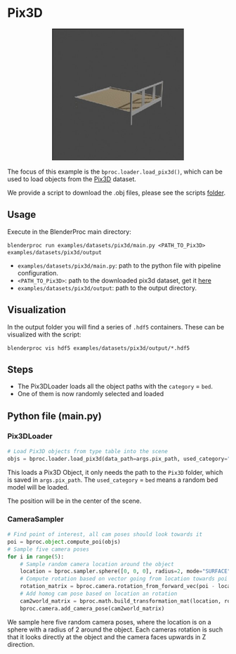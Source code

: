 # Pix3D 

<p align="center">
<img src="../../../images/pix3d_rendering.jpg" alt="Front readme image" width=300>
</p>

The focus of this example is the `bproc.loader.load_pix3d()`, which can be used to load objects from the [Pix3D](http://pix3d.csail.mit.edu/) dataset.

We provide a script to download the .obj files, please see the scripts [folder](https://github.com/DLR-RM/BlenderProc/tree/master/scripts).

## Usage

Execute in the BlenderProc main directory:

```
blenderproc run examples/datasets/pix3d/main.py <PATH_TO_Pix3D> examples/datasets/pix3d/output
``` 

* `examples/datasets/pix3d/main.py`: path to the python file with pipeline configuration.
* `<PATH_TO_Pix3D>`: path to the downloaded pix3d dataset, get it [here](http://pix3d.csail.mit.edu/) 
* `examples/datasets/pix3d/output`: path to the output directory.

## Visualization

In the output folder you will find a series of `.hdf5` containers. These can be visualized with the script:

```
blenderproc vis hdf5 examples/datasets/pix3d/output/*.hdf5
``` 

## Steps

* The Pix3DLoader loads all the object paths with the `category` = `bed`.
* One of them is now randomly selected and loaded 
 

## Python file (main.py)

### Pix3DLoader 

```python
# Load Pix3D objects from type table into the scene
objs = bproc.loader.load_pix3d(data_path=args.pix_path, used_category="bed")
```
This loads a Pix3D Object, it only needs the path to the `Pix3D` folder, which is saved in `args.pix_path`.
The `used_category` = `bed` means a random bed model will be loaded.

The position will be in the center of the scene.

### CameraSampler

```python
# Find point of interest, all cam poses should look towards it
poi = bproc.object.compute_poi(objs)
# Sample five camera poses
for i in range(5):
    # Sample random camera location around the object
    location = bproc.sampler.sphere([0, 0, 0], radius=2, mode="SURFACE")
    # Compute rotation based on vector going from location towards poi
    rotation_matrix = bproc.camera.rotation_from_forward_vec(poi - location)
    # Add homog cam pose based on location an rotation
    cam2world_matrix = bproc.math.build_transformation_mat(location, rotation_matrix)
    bproc.camera.add_camera_pose(cam2world_matrix)
```

We sample here five random camera poses, where the location is on a sphere with a radius of 2 around the object. 
Each cameras rotation is such that it looks directly at the object and the camera faces upwards in Z direction.
